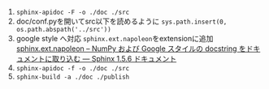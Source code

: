 1. `sphinx-apidoc -F -o ./doc ./src`
1. doc/conf.pyを開いてsrc以下を読めるように `sys.path.insert(0, os.path.abspath('../src'))`
1. google style へ対応 `sphinx.ext.napoleon`をextensionに追加
[sphinx.ext.napoleon – NumPy および Google スタイルの docstring をドキュメントに取り込む — Sphinx 1.5.6 ドキュメント](http://www.sphinx-doc.org/ja/stable/ext/napoleon.html)
1. `sphinx-apidoc -f -o ./doc ./src`
1. `sphinx-build -a ./doc ./publish`